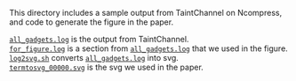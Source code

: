 This directory includes a sample output from TaintChannel on Ncompress, and code to generate the figure in the paper.

[`all_gadgets.log`](all_gadgets.log) is the output from TaintChannel.  
[`for_figure.log`](for_figure.log) is a section from [`all_gadgets.log`](all_gadgets.log) that we used in the figure.  
[`log2svg.sh`](log2svg.sh) converts [`all_gadgets.log`](all_gadgets.log) into svg.  
[`termtosvg_00000.svg`](termtosvg_00000.svg) is the svg we used in the paper.
